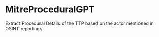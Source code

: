 # MitreProceduralGPT
Extract Procedural Details of the TTP based on the actor mentioned in OSINT reportings
